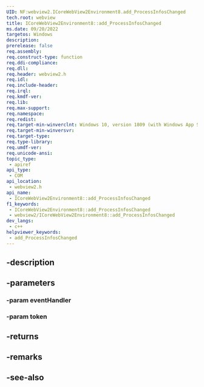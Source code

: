 ```yaml
---
UID: NF:webview2.ICoreWebView2Environment8.add_ProcessInfosChanged
tech.root: webview
title: ICoreWebView2Environment8::add_ProcessInfosChanged
ms.date: 09/20/2022
targetos: Windows
description: 
prerelease: false
req.assembly: 
req.construct-type: function
req.ddi-compliance: 
req.dll: 
req.header: webview2.h
req.idl: 
req.include-header: 
req.irql: 
req.kmdf-ver: 
req.lib: 
req.max-support: 
req.namespace: 
req.redist: 
req.target-min-winverclnt: Windows 10, version 1809 (with Windows App SDK 1.1 or later)
req.target-min-winversvr: 
req.target-type: 
req.type-library: 
req.umdf-ver: 
req.unicode-ansi: 
topic_type:
 - apiref
api_type:
 - COM
api_location:
 - webview2.h
api_name:
 - ICoreWebView2Environment8::add_ProcessInfosChanged
f1_keywords:
 - ICoreWebView2Environment8::add_ProcessInfosChanged
 - webview2/ICoreWebView2Environment8::add_ProcessInfosChanged
dev_langs:
 - c++
helpviewer_keywords:
 - add_ProcessInfosChanged
---
```


## -description

## -parameters

### -param eventHandler

### -param token

## -returns

## -remarks

## -see-also

